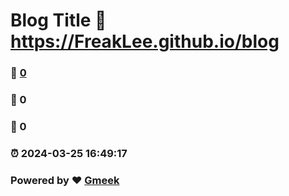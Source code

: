 # Blog Title :link: https://FreakLee.github.io/blog 
### :page_facing_up: [0](https://FreakLee.github.io/blog/tag.html) 
### :speech_balloon: 0 
### :hibiscus: 0 
### :alarm_clock: 2024-03-25 16:49:17 
### Powered by :heart: [Gmeek](https://github.com/Meekdai/Gmeek)
